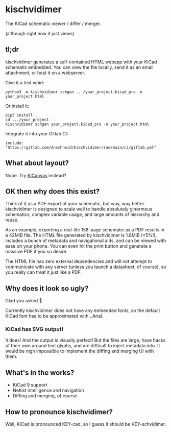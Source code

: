 <!--
SPDX-FileCopyrightText: (C) 2025 Rivos Inc.
SPDX-License-Identifier: Apache-2.0
-->

# kischvidimer

The KiCad schematic viewer / differ / merger.

(although right now it just views)

## tl;dr

kischvidimer generates a self-contained HTML webapp with your KiCad schematic
embedded. You can view the file locally, send it as an email attachment, or host
it on a webserver.

Give it a test whirl:

```
python3 -m kischvidimer schgen .../your_project.kicad_pro -o your_project.html
```

Or install it:

```
pip3 install .
cd .../your_project
kischvidimer schgen your_project.kicad_pro -o your_project.html
```

Integrate it into your Gitlab CI:

```
include: "https://gitlab.com/dnschneid/kischvidimer/raw/main/ci/gitlab.yml"
```

## What about layout?

Nope. Try [KiCanvas](https://kicanvas.org/) instead?

## OK then why does this exist?

Think of it as a PDF export of your schematic, but way, way better. kischvidimer
is designed to scale well to handle absolutely ginormous schematics, complex
variable usage, and large amounts of hierarchy and reuse.

As an example, exporting a real-life 158-page schematic as a PDF results in a
42MiB file. The HTML file generated by kischvidimer is 1.8MiB (<5%!), includes a
bunch of metadata and navigational aids, and can be viewed with ease on your
phone. You can even hit the print button and generate a massive PDF if you so
desire.

The HTML file has zero external dependencies and will not attempt to communicate
with any server (unless you launch a datasheet, of course), so you really can
treat it just like a PDF.

## Why does it look so ugly?

Glad you asked 🥲

Currently kischvidimer does not have any embedded fonts, so the default KiCad
font has to be approximated with...Arial.

### KiCad has SVG output!

It does! And the output is visually perfect! But the files are large, have hacks
of their own around text glyphs, and are difficult to inject metadata into. It
would be nigh impossible to implement the diffing and merging UI with them.

## What's in the works?

 * KiCad 9 support
 * Netlist intelligence and navigation
 * Diffing and merging, of course

## How to pronounce kischvidimer?

Well, KiCad is pronounced KEY-cad, so I guess it should be KEY-schvidimer.

